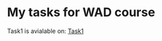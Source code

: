 # My tasks for WAD course

Task1 is avialable on: [Task1](http://wad.itmo.xyz/Ghadeer-Darwesh/task1)
